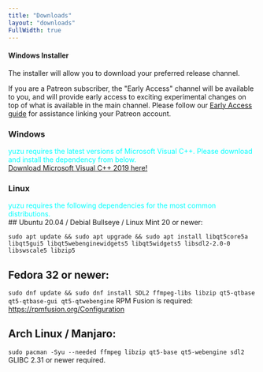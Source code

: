 ```yaml
---
title: "Downloads"
layout: "downloads"
FullWidth: true
---
```


#### Windows Installer

The installer will allow you to download your preferred release channel. 

If you are a Patreon subscriber, the "Early Access" channel will be available to you, and will provide early access to exciting experimental changes on top of what is available in the main channel. Please follow our [Early Access guide](https://yuzu-emu.org/help/early-access/) for assistance linking your Patreon account.

### Windows

<article class="message has-text-weight-semibold">
<div class="message-body">
<p style="color:cyan;margin-bottom: 0px;">yuzu requires the latest versions of Microsoft Visual C++. 
 Please download and install the dependency from below.</p>
<a href="https://aka.ms/vs/16/release/vc_redist.x64.exe">Download Microsoft Visual C++ 2019 here!</a>
</div>
</article>

### Linux

<article class="message has-text-weight-semibold">
<div class="message-body">
<p style="color:cyan;margin-bottom: 0px;">yuzu requires the following dependencies for the most common distributions.</p>
</div>
</article>
## Ubuntu 20.04 / Debial Bullseye / Linux Mint 20 or newer:

`sudo apt update && sudo apt upgrade && sudo apt install libqt5core5a libqt5gui5 libqt5webenginewidgets5 libqt5widgets5 libsdl2-2.0-0 libswscale5 libzip5`

## Fedora 32 or newer:

`sudo dnf update && sudo dnf install SDL2 ffmpeg-libs libzip qt5-qtbase qt5-qtbase-gui qt5-qtwebengine`
RPM Fusion is required: https://rpmfusion.org/Configuration

## Arch Linux / Manjaro:
`sudo pacman -Syu --needed ffmpeg libzip qt5-base qt5-webengine sdl2`
GLIBC 2.31 or newer required.
